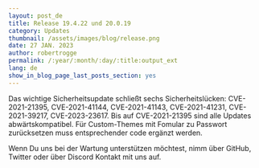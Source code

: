 ```yaml
---
layout: post_de
title: Release 19.4.22 und 20.0.19
category: Updates
thumbnail: /assets/images/blog/release.png
date: 27 JAN. 2023
author: robertrogge
permalink: /:year/:month/:day/:title:output_ext
lang: de
show_in_blog_page_last_posts_section: yes
---
```


Das wichtige Sicherheitsupdate schließt sechs Sicherheitslücken:
CVE-2021-21395, CVE-2021-41144, CVE-2021-41143, CVE-2021-41231, CVE-2021-39217, CVE-2023-23617. Bis auf CVE-2021-21395 sind alle Updates abwärtskompatibel. Für Custom-Themes mit Fomular zu Passwort zurücksetzen muss entsprechender code ergänzt werden.

Wenn Du uns bei der Wartung unterstützen möchtest, nimm über GitHub, Twitter oder über Discord Kontakt mit uns auf.

